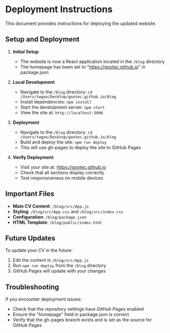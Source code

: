 # Deployment Instructions

This document provides instructions for deploying the updated website.

## Setup and Deployment

1. **Initial Setup**
   - The website is now a React application located in the `/blog` directory
   - The homepage has been set to "https://gootec.github.io" in package.json

2. **Local Development**
   - Navigate to the `/blog` directory: `cd /Users/twgoo/Desktop/gootec.github.io/blog`
   - Install dependencies: `npm install`
   - Start the development server: `npm start`
   - View the site at: `http://localhost:3000`

3. **Deployment**
   - Navigate to the `/blog` directory: `cd /Users/twgoo/Desktop/gootec.github.io/blog`
   - Build and deploy the site: `npm run deploy`
   - This will use gh-pages to deploy the site to GitHub Pages

4. **Verify Deployment**
   - Visit your site at: https://gootec.github.io
   - Check that all sections display correctly
   - Test responsiveness on mobile devices

## Important Files

- **Main CV Content**: `/blog/src/App.js`
- **Styling**: `/blog/src/App.css` and `/blog/src/index.css`
- **Configuration**: `/blog/package.json` 
- **HTML Template**: `/blog/public/index.html`

## Future Updates

To update your CV in the future:
1. Edit the content in `/blog/src/App.js`
2. Run `npm run deploy` from the `/blog` directory
3. GitHub Pages will update with your changes

## Troubleshooting

If you encounter deployment issues:
- Check that the repository settings have GitHub Pages enabled
- Ensure the "homepage" field in package.json is correct
- Verify that the gh-pages branch exists and is set as the source for GitHub Pages
